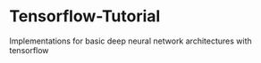 Tensorflow-Tutorial
===============

Implementations for basic deep neural network architectures with tensorflow

 
